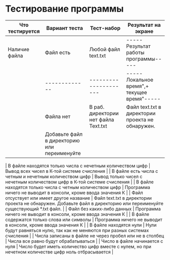 # Тестирование программы
|Что тестируется|Вариант теста| Тест-набор          | Результат на экране|
|---------------|-------------|---------------------|--------------------|
|Наличие файла  |Файл есть    | Любой файл text.txt | -----Результат работы программы-----         |
|               |-------------|---------------------|   -----Локальное время",+ текущее время"----- |
|               |Файла нет    | В раб. директории нет файла Text.txt | Файл text.txt в директории проекта не обнаружен.
                                                                     |  Добавьте файл в директорию или переименуйте |||существующий *.txt файл.
                                                                     









| В файле находятся только числа с нечетным количеством цифр    | Вывод всех чисел в К-той системе счисления   | 
| В файле есть числа с четным и нечетным количеством цифр    | Вывод только чисел с нечетным количеством цифр в К-той системе счисления | 
| В файле находятся только числа с четным количеством цифр  | Программа ничего не выводит в консоли, кроме ввода значения К         | 
| Файл отсуствует или имеет другое название | Файл text.txt в директории проекта не обнаружен. Добавьте файл в директорию или переименуйте существующий *.txt файл. |
| Файл без каких-либо данных | Программа ничего не выводит в консоли, кроме ввода значения К |
| В файле содержатся только слова или символы | Программа ничего не выводит в консоли, кроме ввода значения К |
| В файле находятся нули | Нули будут равняться нулю, так как не меняются при разных системах счисления |
| Числа записаны в файле не через пробел или не в столбец | Числа все равно будут обрабатываться |
| Число в файле начинается с нуля | Число будет иметь количество цифр вместе с нулем, но при нечетном количестве цифр ноль отбрасывается |
